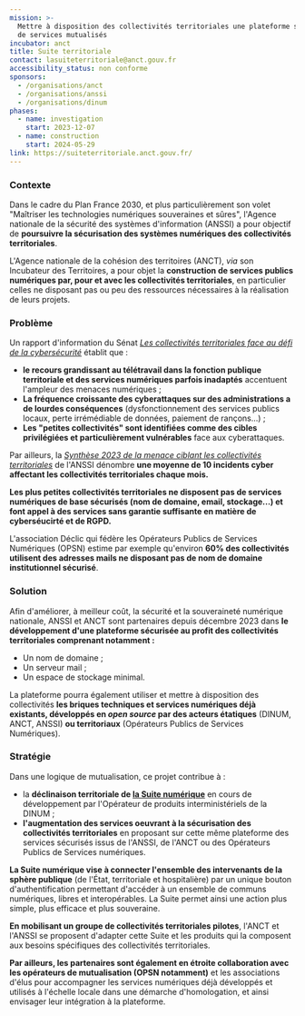 ```yaml
---
mission: >-
  Mettre à disposition des collectivités territoriales une plateforme sécurisée
  de services mutualisés 
incubator: anct
title: Suite territoriale
contact: lasuiteterritoriale@anct.gouv.fr
accessibility_status: non conforme
sponsors:
  - /organisations/anct
  - /organisations/anssi
  - /organisations/dinum
phases:
  - name: investigation
    start: 2023-12-07
  - name: construction
    start: 2024-05-29
link: https://suiteterritoriale.anct.gouv.fr/
---
```

### Contexte

Dans le cadre du Plan France 2030, et plus particulièrement son volet "Maîtriser les technologies numériques souveraines et sûres", l'Agence nationale de la sécurité des systèmes d'information (ANSSI) a pour objectif de **poursuivre la sécurisation des systèmes numériques des collectivités territoriales**. 

L'Agence nationale de la cohésion des territoires (ANCT), *via* son Incubateur des Territoires, a pour objet la **construction de services publics numériques par, pour et avec les collectivités territoriales**, en particulier celles ne disposant pas ou peu des ressources nécessaires à la réalisation de leurs projets. 

### Problème

Un rapport d'information du Sénat [*Les collectivités territoriales face au défi de la cybersécurité*](https://www.senat.fr/rap/r21-283/r21-283_mono.html) établit que : 
* **le recours grandissant au télétravail dans la fonction publique territoriale et des services numériques parfois inadaptés** accentuent l'ampleur des menaces numériques ; 
* **La fréquence croissante des cyberattaques sur des administrations a de lourdes conséquences** (dysfonctionnement des services publics locaux, perte irrémédiable de données, paiement de rançons...) ;
* **Les "petites collectivités" sont identifiées comme des cibles privilégiées et particulièrement vulnérables** face aux cyberattaques.

Par ailleurs, la *[Synthèse 2023 de la menace ciblant les collectivités territoriales](https://www.cert.ssi.gouv.fr/uploads/CERTFR-2023-CTI-008.pdf)* de l'ANSSI dénombre **une moyenne de 10 incidents cyber affectant les collectivités territoriales chaque mois.**

**Les plus petites collectivités territoriales ne disposent pas de services numériques de base sécurisés  (nom de domaine, email, stockage...) et font appel à des services sans garantie suffisante en matière de cyberséucirté et de RGPD.**

L'association Déclic qui fédère les Opérateurs Publics de Services Numériques (OPSN) estime par exemple qu'environ **60% des collectivités utilisent des adresses mails ne disposant pas de nom de domaine institutionnel sécurisé**. 

### Solution

Afin d'améliorer, à meilleur coût, la sécurité et la souveraineté numérique nationale, ANSSI et ANCT sont partenaires depuis décembre 2023 dans **le développement d'une plateforme sécurisée au profit des collectivités territoriales comprenant notamment :**
* Un nom de domaine ; 
* Un serveur mail ; 
* Un espace de stockage minimal. 

La plateforme pourra également utiliser et mettre à disposition des collectivités **les briques techniques et services numériques déjà existants, développés en *open source* par des acteurs étatiques** (DINUM, ANCT, ANSSI) **ou territoriaux** (Opérateurs Publics de Services Numériques). 

### Stratégie

Dans une logique de mutualisation, ce projet contribue à :
- la **déclinaison territoriale de [la Suite numérique](https://beta.gouv.fr/startups/suite-numerique.html)** en cours de développement par l'Opérateur de produits interministériels de la DINUM ;
- **l'augmentation des services oeuvrant à la sécurisation des collectivités territoriales** en proposant sur cette même plateforme des services sécurisés issus de l'ANSSI, de l'ANCT ou des Opérateurs Publics de Services numériques.   

**La Suite numérique vise à connecter l'ensemble des intervenants de la sphère publique** (de l'État, territoriale et hospitalière) par un unique bouton d'authentification permettant d'accéder à un ensemble de communs numériques, libres et interopérables. La Suite permet ainsi une action plus simple, plus efficace et plus souveraine. 

**En mobilisant un groupe de collectivités territoriales pilotes**, l'ANCT et l'ANSSI se proposent d'adapter cette Suite et les produits qui la composent aux besoins spécifiques des collectivités territoriales. 

**Par ailleurs, les partenaires sont également en étroite collaboration avec les opérateurs de mutualisation (OPSN notamment)** et les associations d'élus pour accompagner les services numériques déjà développés et utilisés à l'échelle locale dans une démarche d'homologation, et ainsi envisager leur intégration à la plateforme. 

